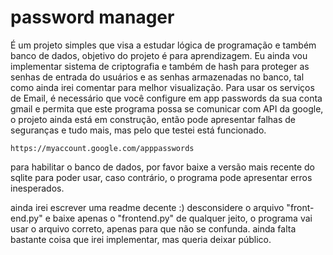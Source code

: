 # password manager 

É um projeto simples que visa a estudar lógica de programação e também banco de dados, objetivo do projeto é para aprendizagem. Eu ainda vou implementar sistema de criptografia
e também de hash para proteger as senhas de entrada do usuários e as senhas armazenadas no banco, tal como ainda irei comentar para melhor visualização. Para usar os serviços de 
Email, é necessário que você configure em app passwords da sua conta gmail e permita que este programa possa se comunicar com API da google, o projeto ainda está em construção, então
pode apresentar falhas de seguranças e tudo mais, mas pelo que testei está funcionado.

```
https://myaccount.google.com/apppasswords
```

para habilitar o banco de dados, por favor baixe a versão mais recente do sqlite para poder usar, caso contrário, o programa pode apresentar erros inesperados.

ainda irei escrever uma readme decente :) 
desconsidere o arquivo "front-end.py" e baixe apenas o "frontend.py" de qualquer jeito, o programa vai usar o arquivo correto, apenas para que não se confunda. 
ainda falta bastante coisa que irei implementar, mas queria deixar público. 
